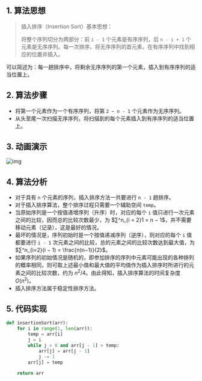 ## 1. 算法思想

> 插入排序（Insertion Sort）基本思想：
>
> 将整个序列切分为两部分：前 `i - 1` 个元素是有序序列，后 `n - i + 1` 个元素是无序序列。每一次排序，将无序序列的首元素，在有序序列中找到相应的位置并插入。

可以简述为：每一趟排序中，将剩余无序序列的第一个元素，插入到有序序列的适当位置上。

## 2. 算法步骤

- 将第一个元素作为一个有序序列，将第 `2 ~ n - 1` 个元素作为无序序列。
- 从头至尾一次扫描无序序列，将扫描到的每个元素插入到有序序列的适当位置上。

## 3. 动画演示

![img](https://www.runoob.com/wp-content/uploads/2019/03/insertionSort.gif)

## 4. 算法分析

- 对于具有 `n` 个元素的序列，插入排序方法一共要进行 `n - 1` 趟排序。
- 对于插入排序算法，整个排序过程只需要一个辅助空间 `temp`。
- 当原始序列是一个按值递增序列（升序）时，对应的每个 `i` 值只进行一次元素之间的比较，因而总的比较次数最少，为 $∑^n_{i = 2}1 = n − 1$，并不需要移动元素（记录），这是最好的情况。
- 最坏的情况是，序列初始时是一个按值递减序列（逆序），则对应的每个 `i` 值都要进行 `i - 1` 次元素之间的比较，总的元素之间的比较次数达到最大值，为 $∑^n_{i=2}(i − 1) = \frac{n(n−1)}{2}$。
- 如果序列的初始情况是随机的，即参加排序的序列中元素可能出现的各种排列的概率相同，则可取上述最小值和最大值的平均值作为插入排序时所进行的元素之间的比较次数，约为 $n^2/4$。由此得知，插入排序算法的时间复杂度 $O(n^2)$。
- 插入排序方法属于稳定性排序方法。

## 5. 代码实现

```Python
def insertionSort(arr):
    for i in range(1, len(arr)):
        temp = arr[i]
        j = i
        while j > 0 and arr[j - 1] > temp:
            arr[j] = arr[j - 1]
            j -= 1
        arr[j] = temp
        
    return arr
```



